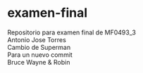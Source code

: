 # examen-final
Repositorio para examen final de MF0493_3  
Antonio Jose Torres  
Cambio de Superman  
Para un nuevo commit  
Bruce Wayne & Robin